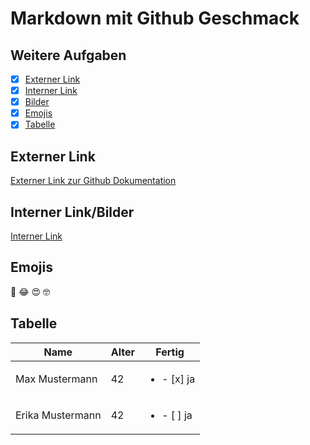 # Markdown mit Github Geschmack
## Weitere Aufgaben

- [x] [Externer Link](#externer-link)
- [x] [Interner Link](#interner-link/bilder)
- [x] [Bilder](#interner-link/bilder)
- [x] [Emojis](#emojis)
- [x] [Tabelle](#tabelle)

## Externer Link
[Externer Link zur Github Dokumentation](https://docs.github.com/de)

## Interner Link/Bilder
[Interner Link](/image/authoring.jpg)

## Emojis
:rofl: 	:joy: :heart_eyes: :nerd_face:

## Tabelle
| Name      | Alter     | Fertig    |
|-----------|-----------|-----------|
|Max Mustermann|42      |<ul><li>- [x] ja</li></ul>
|Erika Mustermann|42    |<ul><li>- [ ] ja</li></ul>
